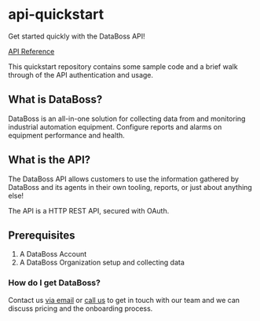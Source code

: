 # api-quickstart
Get started quickly with the DataBoss API!

[API Reference](https://documenter.getpostman.com/view/9910062/2sAY4uCi6u)

This quickstart repository contains some sample code and a brief walk through of the API authentication and usage.

## What is DataBoss?

DataBoss is an all-in-one solution for collecting data from and monitoring industrial automation equipment. Configure reports and alarms on equipment performance and health.

## What is the API?

The DataBoss API allows customers to use the information gathered by DataBoss and its agents in their own tooling, reports, or just about anything else! 

The API is a HTTP REST API, secured with OAuth. 

## Prerequisites 

1. A DataBoss Account
2. A DataBoss Organization setup and collecting data

### How do I get DataBoss?

Contact us [via email](mailto:support@databoss.io) or [call us](tel:8063100538) to get in touch with our team and we can discuss pricing and the onboarding process.